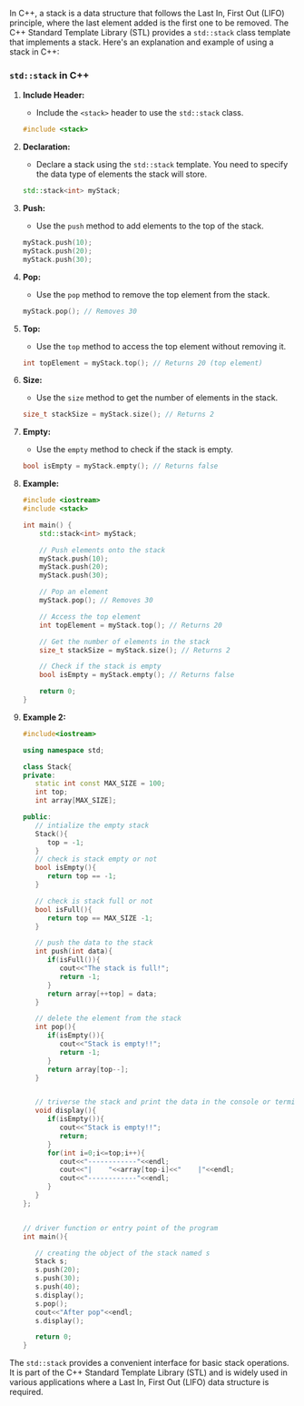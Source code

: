In C++, a stack is a data structure that follows the Last In, First Out (LIFO) principle, where the last element added is the first one to be removed. The C++ Standard Template Library (STL) provides a `std::stack` class template that implements a stack. Here's an explanation and example of using a stack in C++:

### `std::stack` in C++

1. **Include Header:**
   - Include the `<stack>` header to use the `std::stack` class.

   ```cpp
   #include <stack>
   ```

2. **Declaration:**
   - Declare a stack using the `std::stack` template. You need to specify the data type of elements the stack will store.

   ```cpp
   std::stack<int> myStack;
   ```

3. **Push:**
   - Use the `push` method to add elements to the top of the stack.

   ```cpp
   myStack.push(10);
   myStack.push(20);
   myStack.push(30);
   ```

4. **Pop:**
   - Use the `pop` method to remove the top element from the stack.

   ```cpp
   myStack.pop(); // Removes 30
   ```

5. **Top:**
   - Use the `top` method to access the top element without removing it.

   ```cpp
   int topElement = myStack.top(); // Returns 20 (top element)
   ```

6. **Size:**
   - Use the `size` method to get the number of elements in the stack.

   ```cpp
   size_t stackSize = myStack.size(); // Returns 2
   ```

7. **Empty:**
   - Use the `empty` method to check if the stack is empty.

   ```cpp
   bool isEmpty = myStack.empty(); // Returns false
   ```

8. **Example:**

   ```cpp
   #include <iostream>
   #include <stack>

   int main() {
       std::stack<int> myStack;

       // Push elements onto the stack
       myStack.push(10);
       myStack.push(20);
       myStack.push(30);

       // Pop an element
       myStack.pop(); // Removes 30

       // Access the top element
       int topElement = myStack.top(); // Returns 20

       // Get the number of elements in the stack
       size_t stackSize = myStack.size(); // Returns 2

       // Check if the stack is empty
       bool isEmpty = myStack.empty(); // Returns false

       return 0;
   }
   ```
9. **Example 2:**
   
   ```cpp
   #include<iostream>

   using namespace std;

   class Stack{
   private:
      static int const MAX_SIZE = 100;
      int top;
      int array[MAX_SIZE];

   public:
      // intialize the empty stack
      Stack(){
         top = -1;
      }
      // check is stack empty or not
      bool isEmpty(){
         return top == -1;
      }

      // check is stack full or not
      bool isFull(){
         return top == MAX_SIZE -1;
      }

      // push the data to the stack
      int push(int data){
         if(isFull()){
            cout<<"The stack is full!";
            return -1;
         }
         return array[++top] = data;
      }

      // delete the element from the stack
      int pop(){
         if(isEmpty()){
            cout<<"Stack is empty!!";
            return -1;
         }
         return array[top--];
      }


      // triverse the stack and print the data in the console or terminal
      void display(){
         if(isEmpty()){
            cout<<"Stack is empty!!";
            return;	
         }
         for(int i=0;i<=top;i++){
            cout<<"------------"<<endl;
            cout<<"|    "<<array[top-i]<<"    |"<<endl;
            cout<<"------------"<<endl;
         }
      }
   };


   // driver function or entry point of the program
   int main(){

      // creating the object of the stack named s
      Stack s;
      s.push(20);
      s.push(30);
      s.push(40);
      s.display();
      s.pop();
      cout<<"After pop"<<endl;
      s.display();

      return 0;
   }
   ```

The `std::stack` provides a convenient interface for basic stack operations. It is part of the C++ Standard Template Library (STL) and is widely used in various applications where a Last In, First Out (LIFO) data structure is required.